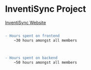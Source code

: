 # InventiSync Project
[InventiSync Website](https://inventisync.net/)
```diff

- Hours spent on frontend
    ~30 hours amongst all members



- Hours spent on backend
    ~50 hours amongst all members
```

